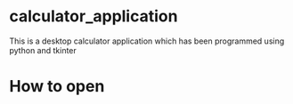 # calculator_application

This is a desktop calculator application which has been programmed using python and tkinter

# How to open



# 
